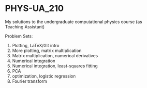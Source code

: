 # PHYS-UA_210
My solutions to the undergraduate computational physics course (as Teaching Assistant)

Problem Sets:

1. Plotting, LaTeX/Git intro
2. More plotting, matrix multiplication
3. Matrix multiplication, numerical derivatives
4. Numerical integration
5. Numerical integration, least-squares fitting
6. PCA
7. optimization, logistic regression
8. Fourier transform
